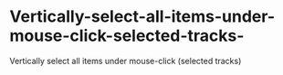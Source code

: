 # Vertically-select-all-items-under-mouse-click-selected-tracks-
Vertically select all items under mouse-click (selected tracks)
